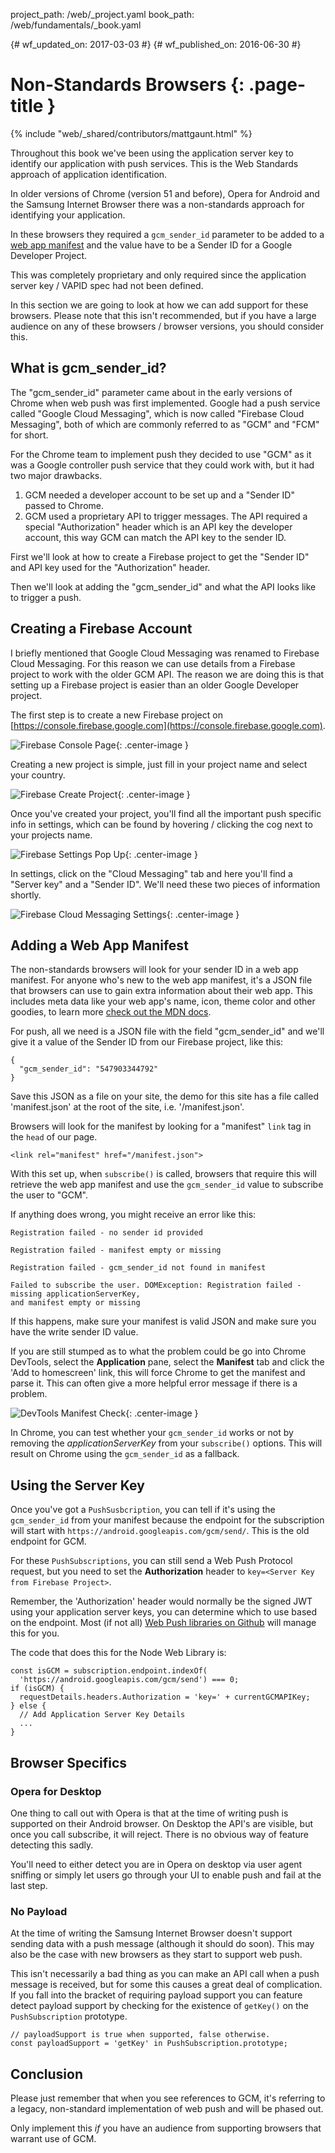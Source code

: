project_path: /web/_project.yaml
book_path: /web/fundamentals/_book.yaml

{# wf_updated_on: 2017-03-03 #}
{# wf_published_on: 2016-06-30 #}

# Non-Standards Browsers {: .page-title }

{% include "web/_shared/contributors/mattgaunt.html" %}



Throughout this book we've been using the application server key to identify our application
with push services. This is the Web Standards approach of application identification.

In older versions of Chrome (version 51 and before), Opera for Android and the Samsung Internet
Browser there was a non-standards approach for identifying your application.

In these browsers they required a `gcm_sender_id` parameter to be added to a [web app
manifest](https://developer.mozilla.org/en-US/docs/Web/Manifest) and the value have to be a
Sender ID for a Google Developer Project.

This was completely proprietary and only required since the application server key / VAPID spec
had not been defined.

In this section we are going to look at how we can add support for these browsers. Please note
that this isn't recommended, but if you have a large audience on any of these browsers /
browser versions, you should consider this.

## What is gcm_sender_id?

The "gcm_sender_id" parameter came about in the early versions of Chrome
when web push was first implemented. Google had a push service called "Google
Cloud Messaging", which is now called "Firebase Cloud Messaging", both of which
are commonly referred to as "GCM" and "FCM" for short.

For the Chrome team to implement push they decided to use "GCM" as it was a Google controller
push service that they could work with, but it had
two major drawbacks.

1. GCM needed a developer account to be set up and a "Sender ID" passed to
Chrome.
1. GCM used a proprietary API to trigger messages. The API required a special "Authorization"
header which is an API key the developer account, this way GCM can match the API key to the
sender ID.

First we'll look at how to create a Firebase project to get the
"Sender ID" and API key used for the "Authorization" header.

Then we'll look at adding the "gcm_sender_id" and what the API looks like to trigger a push.

## Creating a Firebase Account

I briefly mentioned that Google Cloud Messaging was renamed to Firebase
Cloud Messaging. For this reason we can use details from a Firebase project to work with the
older GCM API. The reason we are doing this is that setting up a Firebase project is easier
than an older Google Developer project.

The first step is to create a new Firebase project on
[https://console.firebase.google.com](https://console.firebase.google.com).

![Firebase Console Page](./images/firebase-setup/01-firebase-console.png){: .center-image }

Creating a new project is simple, just fill in your project name and select
your country.

![Firebase Create Project](./images/firebase-setup/02-firebase-create-project.png){: .center-image }

Once you've created your project, you'll find all the important push specific
info in settings, which can be found by hovering / clicking the cog next
to your projects name.

![Firebase Settings Pop Up](./images/firebase-setup/05-firebase-project-settings-pop-up-highlight.png){: .center-image }

In settings, click on the "Cloud Messaging" tab and here you'll find a "Server
key" and a "Sender ID". We'll need these two pieces of information shortly.

![Firebase Cloud Messaging Settings](./images/firebase-setup/07-firebase-cloud-settings.png){: .center-image }

## Adding a Web App Manifest

The non-standards browsers will look for your sender ID in a web app manifest. For anyone who's
new to the web app manifest, it's a  JSON file that browsers can use to gain extra information
about their web app. This includes meta data like your web app's name, icon, theme color and
other goodies, to learn more [check out the MDN
docs](https://developer.mozilla.org/en-US/docs/Web/Manifest).

For push, all we need is a JSON file with the field "gcm_sender_id" and we'll give it a value
of the Sender ID from our Firebase project, like this:

	{
	  "gcm_sender_id": "547903344792"
	}

Save this JSON as a file on your site, the demo for this site has a file
called 'manifest.json' at the root of the site, i.e. '/manifest.json'.

Browsers will look for the manifest by looking for a "manifest" `link` tag in the `head` of our
page.

	<link rel="manifest" href="/manifest.json">

With this set up, when `subscribe()` is called, browsers that require this will retrieve the
web app manifest and use the `gcm_sender_id` value to subscribe the user to "GCM".

If anything does wrong, you might receive an error like this:

```
Registration failed - no sender id provided
```

```
Registration failed - manifest empty or missing
```

```
Registration failed - gcm_sender_id not found in manifest
```

```
Failed to subscribe the user. DOMException: Registration failed - missing applicationServerKey,
and manifest empty or missing
```

If this happens, make sure your manifest is valid JSON and make sure you have the write sender
ID value.

If you are still stumped as to what the problem could be go into Chrome DevTools, select the
**Application** pane, select the **Manifest** tab and click the 'Add to homescreen' link, this
will force Chrome to get the manifest and parse it. This can often give a more helpful error
message if there is a problem.

![DevTools Manifest Check](./images/devtools/manifest-check.png){: .center-image }

In Chrome, you can test whether your `gcm_sender_id` works or not by removing the
*applicationServerKey* from your `subscribe()` options. This will result on Chrome using the
`gcm_sender_id` as a fallback.

## Using the Server Key

Once you've got a `PushSusbcription`, you can tell if it's using the
`gcm_sender_id` from your manifest because the endpoint for the subscription
will start with `https://android.googleapis.com/gcm/send/`. This is the old endpoint for GCM.

For these `PushSubscriptions`, you can still send a Web Push Protocol request,
but you need to set the **Authorization** header to `key=<Server Key from Firebase Project>`.

Remember, the 'Authorization' header would normally be the signed JWT using your application
server keys, you can determine which to use based on the endpoint. Most (if not all) [Web Push
libraries on Github](https://github.com/web-push-libs/) will manage this for you.

The code that does this for the Node Web Library is:

	const isGCM = subscription.endpoint.indexOf(
	  'https://android.googleapis.com/gcm/send') === 0;
	if (isGCM) {
	  requestDetails.headers.Authorization = 'key=' + currentGCMAPIKey;
	} else {
	  // Add Application Server Key Details
	  ...
	}

## Browser Specifics

### Opera for Desktop

One thing to call out with Opera is that at the time of writing push is supported on their
Android browser. On Desktop the API's are visible, but once you call subscribe, it will reject.
There is no obvious way of feature detecting this sadly.

You'll need to either detect you are in Opera on desktop via user agent sniffing or simply let
users go through your UI to enable push and fail at the last step.

### No Payload

At the time of writing the Samsung Internet Browser doesn't support
sending data with a push message (although it should do soon). This may also
be the case with new browsers as they start to support web push.

This isn't necessarily a bad thing as you can make an API call when
a push message is received, but for some this causes a great deal of
complication. If you fall into the bracket of requiring payload support you
can feature detect payload support by checking for the existence of `getKey()` on the
`PushSubscription` prototype.

	// payloadSupport is true when supported, false otherwise.
	const payloadSupport = 'getKey' in PushSubscription.prototype;

## Conclusion

Please just remember that when you see references to GCM, it's referring to a legacy,
non-standard implementation of web push and will be phased out.

Only implement this *if* you have an audience from supporting browsers that warrant use of GCM.
